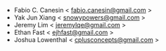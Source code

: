 - Fabio C. Canesin < fabio.canesin@gmail.com >
- Yak Jun Xiang < snowypowers@gmail.com >
- Jeremy Lim  < jeremylqe@gmail.com >
- Ethan Fast < ejhfast@gmail.com >
- Joshua Lowenthal < cplusconcepts@gmail.com >
